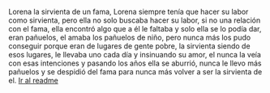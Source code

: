 Lorena la sirvienta de un fama, Lorena siempre tenía que hacer su labor como sirvienta, pero ella no solo buscaba hacer su labor, si no una relación con el fama, ella encontró algo que a él le faltaba y solo ella se lo podía dar, eran pañuelos, el amaba los pañuelos de niño, pero nunca más los pudo conseguir porque eran de lugares de gente pobre, la sirvienta siendo de esos lugares, le llevaba uno cada día y insinuando su amor, el nunca la veía con esas intenciones y pasando los años ella se aburrió, nunca le llevo más pañuelos y se despidió del fama para nunca más volver a ser la sirvienta de el.
[Ir al readme](README.md)
